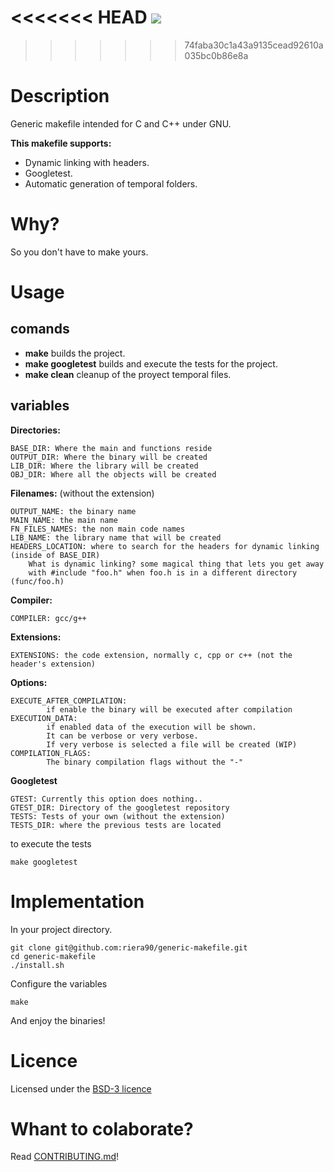 <<<<<<< HEAD
![](https://github.com/riera90/generic-makefile/blob/master/make-files/logo.png)
=======
>>>>>>> 74faba30c1a43a9135cead92610a035bc0b86e8a
# Description

Generic makefile intended for C and C++ under GNU.

**This makefile supports:**

- Dynamic linking with headers.
- Googletest.
- Automatic generation of temporal folders.

# Why?

So you don't have to make yours.

# Usage

## comands

- **make** builds the project.
- **make googletest** builds and execute the tests for the project.
- **make clean** cleanup of the proyect temporal files.


## variables

**Directories:**

	BASE_DIR: Where the main and functions reside
	OUTPUT_DIR: Where the binary will be created
	LIB_DIR: Where the library will be created
	OBJ_DIR: Where all the objects will be created

**Filenames:** (without the extension)

	OUTPUT_NAME: the binary name
	MAIN_NAME: the main name
	FN_FILES_NAMES: the non main code names
	LIB_NAME: the library name that will be created
	HEADERS_LOCATION: where to search for the headers for dynamic linking (inside of BASE_DIR)
		What is dynamic linking? some magical thing that lets you get away
		with #include "foo.h" when foo.h is in a different directory (func/foo.h)

**Compiler:**

	COMPILER: gcc/g++

**Extensions:**

	EXTENSIONS: the code extension, normally c, cpp or c++ (not the header's extension)

**Options:**

	EXECUTE_AFTER_COMPILATION:
			if enable the binary will be executed after compilation
	EXECUTION_DATA:
			if enabled data of the execution will be shown.
			It can be verbose or very verbose.
			If very verbose is selected a file will be created (WIP)
	COMPILATION_FLAGS:
			The binary compilation flags without the "-"

**Googletest**

	GTEST: Currently this option does nothing..
	GTEST_DIR: Directory of the googletest repository
	TESTS: Tests of your own (without the extension)
	TESTS_DIR: where the previous tests are located

to execute the tests

	make googletest

# Implementation

In your project directory.

	git clone git@github.com:riera90/generic-makefile.git
	cd generic-makefile
	./install.sh
Configure the variables

	make
And enjoy the binaries!

# Licence

Licensed under the [BSD-3 licence](https://github.com/riera90/generic-makefile/blob/master/LICENSE.md)


# Whant to colaborate?

Read [CONTRIBUTING.md](https://github.com/riera90/generic-makefile/blob/master/CONTRIBUTING.md)!
